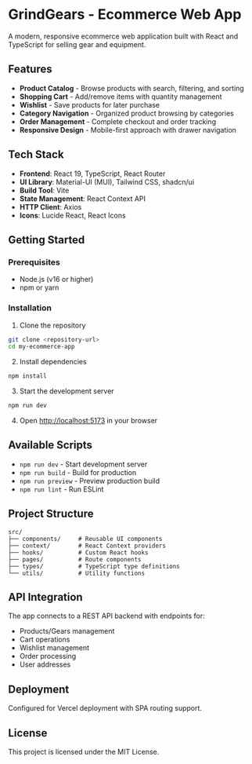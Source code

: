 # GrindGears - Ecommerce Web App

A modern, responsive ecommerce web application built with React and TypeScript for selling gear and equipment.

## Features

- **Product Catalog** - Browse products with search, filtering, and sorting
- **Shopping Cart** - Add/remove items with quantity management
- **Wishlist** - Save products for later purchase
- **Category Navigation** - Organized product browsing by categories
- **Order Management** - Complete checkout and order tracking
- **Responsive Design** - Mobile-first approach with drawer navigation

## Tech Stack

- **Frontend**: React 19, TypeScript, React Router
- **UI Library**: Material-UI (MUI), Tailwind CSS, shadcn/ui
- **Build Tool**: Vite
- **State Management**: React Context API
- **HTTP Client**: Axios
- **Icons**: Lucide React, React Icons

## Getting Started

### Prerequisites

- Node.js (v16 or higher)
- npm or yarn

### Installation

1. Clone the repository

```bash
git clone <repository-url>
cd my-ecommerce-app
```

2. Install dependencies

```bash
npm install
```

3. Start the development server

```bash
npm run dev
```

4. Open [http://localhost:5173](http://localhost:5173) in your browser

## Available Scripts

- `npm run dev` - Start development server
- `npm run build` - Build for production
- `npm run preview` - Preview production build
- `npm run lint` - Run ESLint

## Project Structure

```
src/
├── components/     # Reusable UI components
├── context/        # React Context providers
├── hooks/          # Custom React hooks
├── pages/          # Route components
├── types/          # TypeScript type definitions
└── utils/          # Utility functions
```

## API Integration

The app connects to a REST API backend with endpoints for:

- Products/Gears management
- Cart operations
- Wishlist management
- Order processing
- User addresses

## Deployment

Configured for Vercel deployment with SPA routing support.

## License

This project is licensed under the MIT License.

